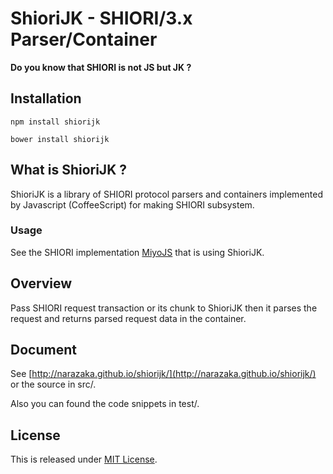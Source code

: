 ShioriJK - SHIORI/3.x Parser/Container
=============================================

**Do you know that SHIORI is not JS but JK ?**

Installation
--------------------------

    npm install shiorijk

    bower install shiorijk

What is ShioriJK ?
--------------------------

ShioriJK is a library of SHIORI protocol parsers and containers implemented by Javascript (CoffeeScript) for making SHIORI subsystem.

### Usage

See the SHIORI implementation [MiyoJS](https://github.com/Narazaka/miyojs.git) that is using ShioriJK.

Overview
--------------------------

Pass SHIORI request transaction or its chunk to ShioriJK then it parses the request and returns parsed request data in the container.

Document
--------------------------

See [http://narazaka.github.io/shiorijk/](http://narazaka.github.io/shiorijk/) or the source in src/.

Also you can found the code snippets in test/.

License
--------------------------

This is released under [MIT License](http://narazaka.net/license/MIT?2014).
